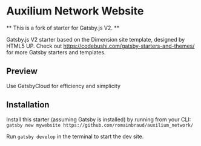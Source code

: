 # Auxilium Network Website

** This is a fork of starter for Gatsby.js V2. **

Gatsby.js V2 starter based on the Dimension site template, designed by HTML5 UP. Check out https://codebushi.com/gatsby-starters-and-themes/ for more Gatsby starters and templates.

## Preview

Use GatsbyCloud for efficiency and simplicity

## Installation

Install this starter (assuming Gatsby is installed) by running from your CLI:
<br/>
`gatsby new mywebsite https://github.com/romainbraud/auxilium_network/`

Run `gatsby develop` in the terminal to start the dev site.
